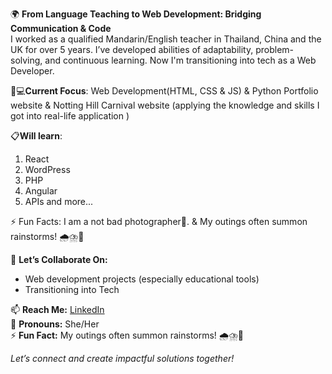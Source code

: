 🌍 **From Language Teaching to Web Development: Bridging Communication & Code**  
I worked as a qualified Mandarin/English teacher in Thailand, China and the UK for over 5 years. I’ve developed abilities of adaptability, problem-solving, and continuous learning. Now I'm transitioning into tech as a Web Developer.

👩💻**Current Focus**:
    Web Development(HTML, CSS & JS) & Python
    Portfolio website & Notting Hill Carnival website (applying the knowledge and skills I got into real-life application )

📋**Will learn**:
1. React
2. WordPress
3. PHP
4. Angular
5. APIs and more...
   
⚡ Fun Facts: I am a not bad photographer📸. & My outings often summon rainstorms! 🌧️⛈️🌈
 
🤝 **Let’s Collaborate On:**  
- Web development projects (especially educational tools)  
- Transitioning into Tech 

📫 **Reach Me:** [LinkedIn](https://www.linkedin.com/in/yanan-wu-72b884257/)  
🦄 **Pronouns:** She/Her  
⚡ **Fun Fact:** My outings often summon rainstorms! 🌧️⛈️🌈  

*Let’s connect and create impactful solutions together!*

<!---
YananWu729/YananWu729 is a ✨ special ✨ repository because its `README.md` (this file) appears on your GitHub profile.
You can click the Preview link to take a look at your changes.
--->
